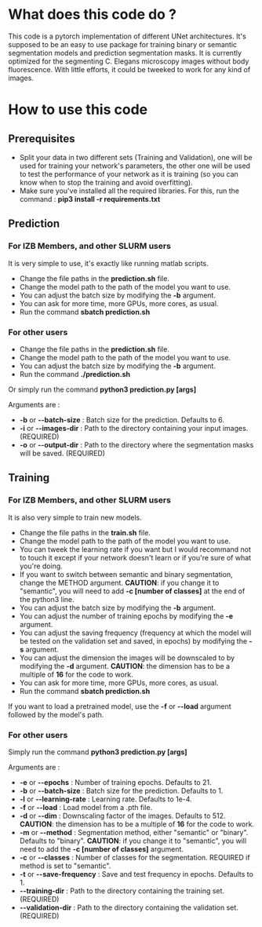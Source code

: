 # What does this code do ?

This code is a pytorch implementation of different UNet architectures. It's supposed to be an easy to use package for training binary or semantic segmentation models and prediction segmentation masks. It is currently optimized for the segmenting C. Elegans microscopy images without body fluorescence. With little efforts, it could be tweeked to work for any kind of images. 

# How to use this code

## Prerequisites

- Split your data in two different sets (Training and Validation), one will be used for training your network's parameters, the other one will be used to test the performance of your network as it is training (so you can know when to stop the training and avoid overfitting).
- Make sure you've installed all the required libraries. For this, run the command : **pip3 install -r requirements.txt**

## Prediction

### For IZB Members, and other SLURM users

It is very simple to use, it's exactly like running matlab scripts.

- Change the file paths in the **prediction.sh** file.
- Change the model path to the path of the model you want to use.
- You can adjust the batch size by modifying the **-b** argument.
- You can ask for more time, more GPUs, more cores, as usual.
- Run the command **sbatch prediction.sh**

### For other users

- Change the file paths in the **prediction.sh** file.
- Change the model path to the path of the model you want to use.
- You can adjust the batch size by modifying the **-b** argument.
- Run the command **./prediction.sh**

Or simply run the command **python3 prediction.py [args]**

Arguments are :

- **-b** or **--batch-size** : Batch size for the prediction. Defaults to 6.
- **-i** or **--images-dir** : Path to the directory containing your input images. (REQUIRED)
- **-o** or **--output-dir** : Path to the directory where the segmentation masks will be saved. (REQUIRED)

## Training

### For IZB Members, and other SLURM users

It is also very simple to train new models.

- Change the file paths in the **train.sh** file.
- Change the model path to the path of the model you want to use.
- You can tweek the learning rate if you want but I would recommand not to touch it except if your network doesn't learn or if you're sure of what you're doing.
- If you want to switch between semantic and binary segmentation, change the METHOD argument. **CAUTION**: if you change it to "semantic", you will need to add **-c [number of classes]** at the end of the python3 line.
- You can adjust the batch size by modifying the **-b** argument.
- You can adjust the number of training epochs by modifying the **-e** argument.
- You can adjust the saving frequency (frequency at which the model will be tested on the validation set and saved, in epochs) by modifying the **-s** argument.
- You can adjust the dimension the images will be downscaled to by modifying the **-d** argument. **CAUTION**: the dimension has to be a multiple of **16** for the code to work.
- You can ask for more time, more GPUs, more cores, as usual.
- Run the command **sbatch prediction.sh**

If you want to load a pretrained model, use the **-f** or **--load** argument followed by the model's path.

### For other users

Simply run the command **python3 prediction.py [args]**

Arguments are :

- **-e** or **--epochs** : Number of training epochs. Defaults to 21.
- **-b** or **--batch-size** : Batch size for the prediction. Defaults to 1.
- **-l** or **--learning-rate** : Learning rate. Defaults to 1e-4.
- **-f** or **--load** : Load model from a .pth file.
- **-d** or **--dim** : Downscaling factor of the images. Defaults to 512. **CAUTION**: the dimension has to be a multiple of **16** for the code to work.
- **-m** or **--method** : Segmentation method, either "semantic" or "binary". Defaults to "binary". **CAUTION**: if you change it to "semantic", you will need to add the **-c [number of classes]** argument.
- **-c** or **--classes** : Number of classes for the segmentation. REQUIRED if method is set to "semantic".
- **-t** or **--save-frequency** : Save and test frequency in epochs. Defaults to 1.
- **--training-dir** : Path to the directory containing the training set. (REQUIRED)
- **--validation-dir** : Path to the directory containing the validation set. (REQUIRED)
